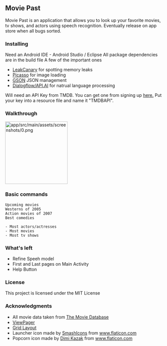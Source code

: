 ## Movie Past

Movie Past is an application that allows you to look up your favorite movies, tv shows, and actors using speech recognition.
Eventually release on app store when all bugs sorted.

### Installing

Need an Android IDE - Android Studio / Eclipse
All package dependencies are in the build file
A few of the important ones

* [LeakCanary](https://github.com/square/leakcanary) for spotting memory leaks
* [Picasso](https://github.com/square/picasso) for image loading
* [GSON](https://github.com/google/gson) JSON management
* [Dialogflow/API.AI](https://github.com/dialogflow/dialogflow-android-client) for natrual language processing

Will need an API Key from TMDB. You can get one from signing up [here.](https://www.themoviedb.org/account/signup)
Put your key into a resource file and name it "TMDBAPI".

### Walkthrough
<img src="0.jpg" alt="app/src/main/assets/screenshots/0.png" style="width: 200px;"/>

### Basic commands
```
Upcoming movies
Westerns of 2005
Action movies of 2007
Best comedies
```
```
- Most actors/actresses
- Most movies
- Most tv shows
```
### What's left
* Refine Speeh model
* First and Last pages on Main Activity
* Help Button
### License

This project is licensed under the MIT License

### Acknowledgments
* All movie data taken from [The Movie Database](https://www.themoviedb.org/?language=en)
* [ViewPager](https://www.youtube.com/watch?v=kaZCrPhayL0)
* [Grid Layout](https://www.youtube.com/watch?v=HuAKlyHbKwE)
* Launcher icon made by [SmashIcons](https://www.flaticon.com/authors/smashicons) from www.flaticon.com
* Popcorn icon made by [Dimi Kazak](https://www.flaticon.com/authors/dimi-kazak) from www.flaticon.com 